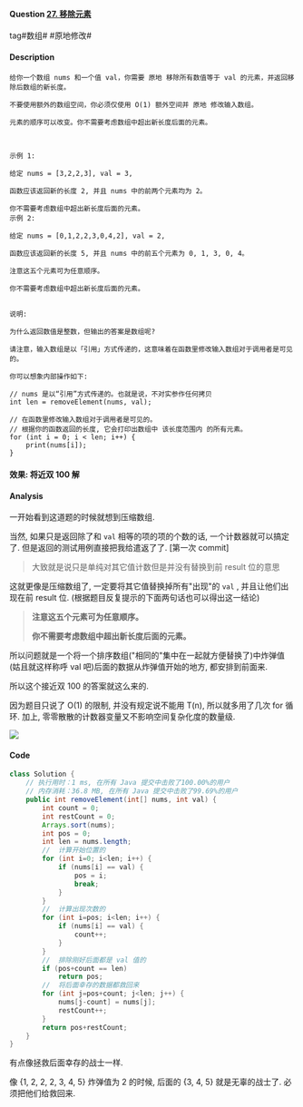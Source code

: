 #### Question [27. 移除元素](https://leetcode-cn.com/problems/remove-element/)

tag#数组# #原地修改#



#### Description

```
给你一个数组 nums 和一个值 val，你需要 原地 移除所有数值等于 val 的元素，并返回移除后数组的新长度。

不要使用额外的数组空间，你必须仅使用 O(1) 额外空间并 原地 修改输入数组。

元素的顺序可以改变。你不需要考虑数组中超出新长度后面的元素。

 

示例 1:

给定 nums = [3,2,2,3], val = 3,

函数应该返回新的长度 2, 并且 nums 中的前两个元素均为 2。

你不需要考虑数组中超出新长度后面的元素。
示例 2:

给定 nums = [0,1,2,2,3,0,4,2], val = 2,

函数应该返回新的长度 5, 并且 nums 中的前五个元素为 0, 1, 3, 0, 4。

注意这五个元素可为任意顺序。

你不需要考虑数组中超出新长度后面的元素。
 

说明:

为什么返回数值是整数，但输出的答案是数组呢?

请注意，输入数组是以「引用」方式传递的，这意味着在函数里修改输入数组对于调用者是可见的。

你可以想象内部操作如下:

// nums 是以“引用”方式传递的。也就是说，不对实参作任何拷贝
int len = removeElement(nums, val);

// 在函数里修改输入数组对于调用者是可见的。
// 根据你的函数返回的长度, 它会打印出数组中 该长度范围内 的所有元素。
for (int i = 0; i < len; i++) {
    print(nums[i]);
}

```



#### 效果: 将近双 100 解




#### Analysis

一开始看到这道题的时候就想到压缩数组. 

当然, 如果只是返回除了和 `val` 相等的项的项的个数的话, 一个计数器就可以搞定了. 但是返回的测试用例直接把我给遣返了了. [第一次 commit]

> 大致就是说只是单纯对其它值计数但是并没有替换到前 result 位的意思

这就更像是压缩数组了, 一定要将其它值替换掉所有"出现"的 `val` , 并且让他们出现在前 result 位. (根据题目反复提示的下面两句话也可以得出这一结论)

> **注意这五个元素可为任意顺序。**
>
> **你不需要考虑数组中超出新长度后面的元素。**

所以问题就是一个将一个排序数组("相同的"集中在一起就方便替换了)中炸弹值(姑且就这样称呼 val 吧)后面的数据从炸弹值开始的地方, 都安排到前面来.

所以这个接近双 100 的答案就这么来的.

因为题目只说了 O(1) 的限制, 并没有规定说不能用 T(n), 所以就多用了几次 for 循环. 加上, 零零散散的计数器变量又不影响空间复杂化度的数量级.

![](https://raw.githubusercontent.com/jontyzheng/leetcode-journal/master/2020-10-17-array-27-%E7%A7%BB%E9%99%A4%E5%85%83%E7%B4%A0/save-data-behind-booms.jpg)


#### Code

```java
class Solution {
    // 执行用时：1 ms, 在所有 Java 提交中击败了100.00%的用户
    // 内存消耗：36.8 MB, 在所有 Java 提交中击败了99.69%的用户
    public int removeElement(int[] nums, int val) {
        int count = 0;        
        int restCount = 0; 
        Arrays.sort(nums);
        int pos = 0;
        int len = nums.length;  
        //	计算开始位置的
        for (int i=0; i<len; i++) {
            if (nums[i] == val) {
                pos = i;
                break;
            }
        } 
        //	计算出现次数的
        for (int i=pos; i<len; i++) {
            if (nums[i] == val) {
                count++;
            }                            
        }  
        //	排除刚好后面都是 val 值的
        if (pos+count == len) 
            return pos; 
        //	将后面幸存的数据都救回来
        for (int j=pos+count; j<len; j++) {
            nums[j-count] = nums[j];
            restCount++;
        }
        return pos+restCount;
    }
}
```





有点像拯救后面幸存的战士一样.

像 {1, 2, 2, 2, 3, 4, 5} 炸弹值为 2 的时候, 后面的 {3, 4, 5} 就是无辜的战士了. 必须把他们给救回来.



